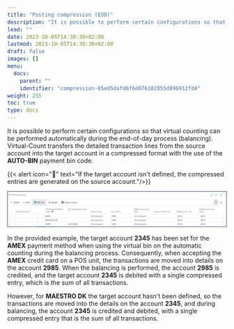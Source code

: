 ```yaml
---
title: "Posting compression (EOD)"
description: "It is possible to perform certain configurations so that counting can be performed automatically during the end-of-day process (balancing)."
lead: ""
date: 2023-10-05T14:30:30+02:00
lastmod: 2023-10-05T14:30:30+02:00
draft: false
images: []
menu:
  docs:
    parent: ""
    identifier: "compression-65ed5dafd6f6d076102055d896912fd4"
weight: 255
toc: true
type: docs
---
```


It is possible to perform certain configurations so that virtual counting can be performed automatically during the end-of-day process (balancing). Virtual-Count transfers the detailed transaction lines from the source account into the target account in a compressed format with the use of the **AUTO-BIN** payment bin code. 

{{< alert icon="📝" text="If the target account isn't defined, the compressed entries are generated on the source account."/>}}

![virtual_counting](Images/virtual_counting.png)

In the provided example, the target account **2345** has been set for the **AMEX** payment method when using the virtual bin on the automatic counting during the balancing process. Consequently, when accepting the **AMEX** credit card on a POS unit, the transactions are moved into details on the account **2985**. When the balancing is performed, the account **2985** is credited, and the target account **2345** is debited with a single compressed entry, which is the sum of all transactions.

However, for **MAESTRO DK** the target account hasn't been defined, so the transactions are moved into the details on the account **2345**, and during balancing, the account **2345** is credited and debited, with a single compressed entry that is the sum of all transactions.

